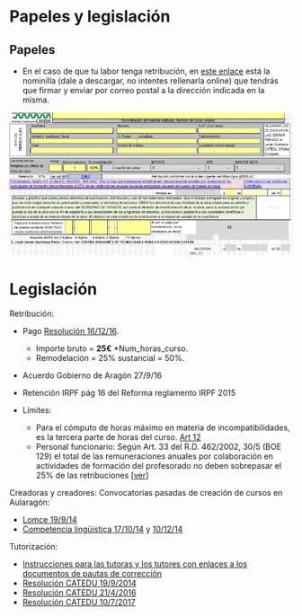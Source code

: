 
# Papeles y legislación

## Papeles

- En el caso de que tu labor tenga retribución, en [este enlace](https://drive.google.com/file/d/0B8DUIrelUGyeRVV5VGV1aERpVkU/view?usp=sharing) está la nominilla (dale a descargar, no intentes rellenarla online) que tendrás que firmar y enviar por correo postal a la dirección indicada en la misma. 

![](/assets/excell.jpg)

# Legislación

Retribución:

* Pago [Resolución 16/12/16](http://aularagon.catedu.es/materialesaularagon2013/cursotut/cursotut3/2017-1-1-Resolucion_pagos_ponentes.pdf).

    * Importe bruto = **25€** *Num_horas_curso.
    * Remodelación = 25% sustancial = 50%.

* Acuerdo Gobierno de Aragón 27/9/16
* Retención IRPF pág 16 del Reforma reglamento IRPF 2015
* Límites:
    - Para el cómputo de horas máximo en materia de incompatibilidades, es la tercera parte de horas del curso. [Art 12](http://aularagon.catedu.es/materialesaularagon2013/cursotut/cursotut3/2017-1-1-Resolucion_pagos_ponentes.pdf)
    - Personal funcionario: Según Art. 33 del R.D. 462/2002, 30/5 (BOE 129)  el total de las remuneraciones anuales por colaboración en actividades de formación del profesorado no deben sobrepasar el 25% de las retribuciones [[ver](http://www.boe.es/buscar/doc.php?id=BOE-A-2002-10337)]

Creadoras y creadores: Convocatorias pasadas de creación de cursos en Aularagón:

- [Lomce 19/9/14](http://www.catedu.es/webcatedu/index.php/convocatorias/71-convocatoria-de-seleccion-de-creadores-de-contenidos-de-cursos-online-lomce)
- [Competencia lingüística 17/10/14](http://www.educaragon.org/Files/Files/UserFiles/File/Educacin%20a%20distancia/Resolucion_17_octubre_2014_materiales_competencia_linguistica.pdf) y [10/12/14](http://www.educaragon.org/Files/Files/UserFiles/File/Educacin%20a%20distancia/Resolucion_definitiva_materiales_comp_ling_2014.pdf)

Tutorización:

- [Instrucciones para las tutoras y los tutores con enlaces a los documentos de pautas de corrección](https://catedu.github.io/curso-de-tutores/)
- [Resolución CATEDU 19/9/2014](http://www.catedu.es/webcatedu/images/noticias/Resoluci%C3%B3n%20de%2017%20de%20septiembre%20de%202014%20CONVOCATORIA%20TUTORES.pdf)
- [Resolución CATEDU 21/4/2016](http://web.catedu.es/webcatedu/index.php/convocatorias/166-convocatoria-creacion-de-listado-de-tutores-para-aularagon)
- [Resolución CATEDU 10/7/2017](http://web.catedu.es/webcatedu/index.php/convocatorias/219-convocatoria-seleccion-de-tutores-aularagon)

